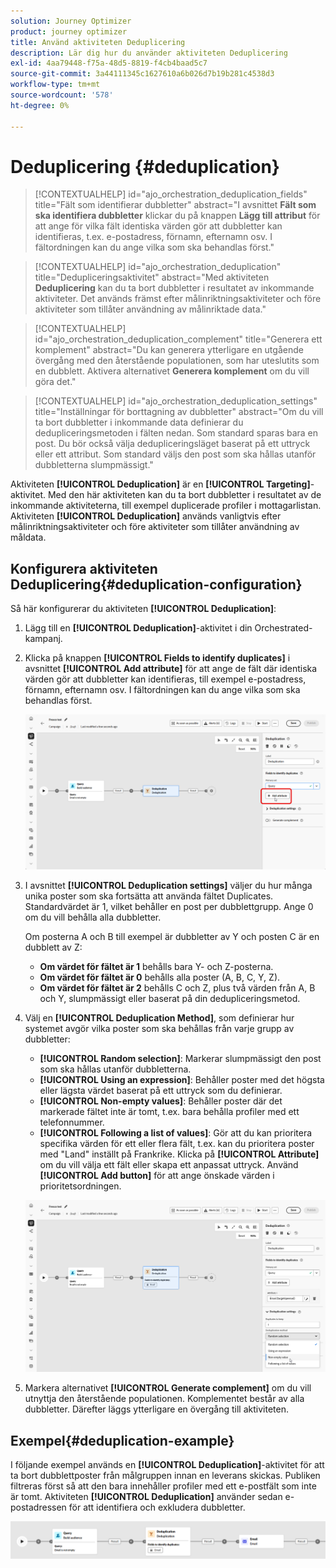 ```yaml
---
solution: Journey Optimizer
product: journey optimizer
title: Använd aktiviteten Deduplicering
description: Lär dig hur du använder aktiviteten Deduplicering
exl-id: 4aa79448-f75a-48d5-8819-f4cb4baad5c7
source-git-commit: 3a44111345c1627610a6b026d7b19b281c4538d3
workflow-type: tm+mt
source-wordcount: '578'
ht-degree: 0%

---
```



# Deduplicering {#deduplication}

>[!CONTEXTUALHELP]
>id="ajo_orchestration_deduplication_fields"
>title="Fält som identifierar dubbletter"
>abstract="I avsnittet **Fält som ska identifiera dubbletter** klickar du på knappen **Lägg till attribut** för att ange för vilka fält identiska värden gör att dubbletter kan identifieras, t.ex. e-postadress, förnamn, efternamn osv. I fältordningen kan du ange vilka som ska behandlas först."

>[!CONTEXTUALHELP]
>id="ajo_orchestration_deduplication"
>title="Dedupliceringsaktivitet"
>abstract="Med aktiviteten **Deduplicering** kan du ta bort dubbletter i resultatet av inkommande aktiviteter. Det används främst efter målinriktningsaktiviteter och före aktiviteter som tillåter användning av målinriktade data."

>[!CONTEXTUALHELP]
>id="ajo_orchestration_deduplication_complement"
>title="Generera ett komplement"
>abstract="Du kan generera ytterligare en utgående övergång med den återstående populationen, som har uteslutits som en dubblett. Aktivera alternativet **Generera komplement** om du vill göra det."

>[!CONTEXTUALHELP]
>id="ajo_orchestration_deduplication_settings"
>title="Inställningar för borttagning av dubbletter"
>abstract="Om du vill ta bort dubbletter i inkommande data definierar du dedupliceringsmetoden i fälten nedan. Som standard sparas bara en post. Du bör också välja dedupliceringsläget baserat på ett uttryck eller ett attribut. Som standard väljs den post som ska hållas utanför dubbletterna slumpmässigt."

Aktiviteten **[!UICONTROL Deduplication]** är en **[!UICONTROL Targeting]**-aktivitet. Med den här aktiviteten kan du ta bort dubbletter i resultatet av de inkommande aktiviteterna, till exempel duplicerade profiler i mottagarlistan. Aktiviteten **[!UICONTROL Deduplication]** används vanligtvis efter målinriktningsaktiviteter och före aktiviteter som tillåter användning av måldata.

## Konfigurera aktiviteten Deduplicering{#deduplication-configuration}

Så här konfigurerar du aktiviteten **[!UICONTROL Deduplication]**:


1. Lägg till en **[!UICONTROL Deduplication]**-aktivitet i din Orchestrated-kampanj.

1. Klicka på knappen **[!UICONTROL Fields to identify duplicates]** i avsnittet **[!UICONTROL Add attribute]** för att ange de fält där identiska värden gör att dubbletter kan identifieras, till exempel e-postadress, förnamn, efternamn osv. I fältordningen kan du ange vilka som ska behandlas först.

   ![](../assets/deduplication-1.png)

1. I avsnittet **[!UICONTROL Deduplication settings]** väljer du hur många unika poster som ska fortsätta att använda fältet Duplicates. Standardvärdet är 1, vilket behåller en post per dubblettgrupp. Ange 0 om du vill behålla alla dubbletter.

   Om posterna A och B till exempel är dubbletter av Y och posten C är en dubblett av Z:

   * **Om värdet för fältet är 1** behålls bara Y- och Z-posterna.
   * **Om värdet för fältet är 0** behålls alla poster (A, B, C, Y, Z).
   * **Om värdet för fältet är 2** behålls C och Z, plus två värden från A, B och Y, slumpmässigt eller baserat på din dedupliceringsmetod.

1. Välj en **[!UICONTROL Deduplication Method]**, som definierar hur systemet avgör vilka poster som ska behållas från varje grupp av dubbletter:

   * **[!UICONTROL Random selection]**: Markerar slumpmässigt den post som ska hållas utanför dubbletterna.
   * **[!UICONTROL Using an expression]**: Behåller poster med det högsta eller lägsta värdet baserat på ett uttryck som du definierar.
   * **[!UICONTROL Non-empty values]**: Behåller poster där det markerade fältet inte är tomt, t.ex. bara behålla profiler med ett telefonnummer.
   * **[!UICONTROL Following a list of values]**: Gör att du kan prioritera specifika värden för ett eller flera fält, t.ex. kan du prioritera poster med &quot;Land&quot; inställt på Frankrike. Klicka på **[!UICONTROL Attribute]** om du vill välja ett fält eller skapa ett anpassat uttryck. Använd **[!UICONTROL Add button]** för att ange önskade värden i prioritetsordningen.

   ![](../assets/deduplication-2.png)

1. Markera alternativet **[!UICONTROL Generate complement]** om du vill utnyttja den återstående populationen. Komplementet består av alla dubbletter. Därefter läggs ytterligare en övergång till aktiviteten.

## Exempel{#deduplication-example}

I följande exempel används en **[!UICONTROL Deduplication]**-aktivitet för att ta bort dubblettposter från målgruppen innan en leverans skickas. Publiken filtreras först så att den bara innehåller profiler med ett e-postfält som inte är tomt. Aktiviteten **[!UICONTROL Deduplication]** använder sedan e-postadressen för att identifiera och exkludera dubbletter.

![](../assets/deduplication-3.png)
